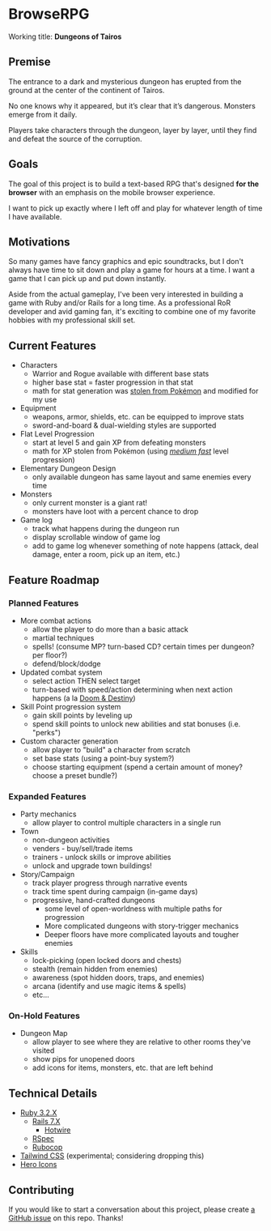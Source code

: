 # BrowseRPG

Working title: **Dungeons of Tairos**

## Premise

The entrance to a dark and mysterious dungeon has erupted from the ground at the center of the continent of Tairos.

No one knows why it appeared, but it’s clear that it’s dangerous. Monsters emerge from it daily.

Players take characters through the dungeon, layer by layer, until they find and defeat the source of the corruption.

## Goals

The goal of this project is to build a text-based RPG that's designed **for the browser** with an emphasis on the mobile browser experience.

I want to pick up exactly where I left off and play for whatever length of time I have available.

## Motivations

So many games have fancy graphics and epic soundtracks, but I don't always have time to sit down and play a game for hours at a time. I want a game that I can pick up and put down instantly.

Aside from the actual gameplay, I've been very interested in building a game with Ruby and/or Rails for a long time. As a professional RoR developer and avid gaming fan, it's exciting to combine one of my favorite hobbies with my professional skill set.

## Current Features

- Characters
  - Warrior and Rogue available with different base stats
  - higher base stat = faster progression in that stat
  - math for stat generation was [stolen from Pokémon](https://bulbapedia.bulbagarden.net/wiki/Stat#Determination_of_stats) and modified for my use
- Equipment
  - weapons, armor, shields, etc. can be equipped to improve stats
  - sword-and-board & dual-wielding styles are supported
- Flat Level Progression
  - start at level 5 and gain XP from defeating monsters
  - math for XP stolen from Pokémon (using _[medium fast](https://bulbapedia.bulbagarden.net/wiki/Experience#Medium_Fast)_ level progression)
- Elementary Dungeon Design
  - only available dungeon has same layout and same enemies every time
- Monsters
  - only current monster is a giant rat!
  - monsters have loot with a percent chance to drop
- Game log
  - track what happens during the dungeon run
  - display scrollable window of game log
  - add to game log whenever something of note happens (attack, deal damage, enter a room, pick up an item, etc.)

## Feature Roadmap

### Planned Features

- More combat actions
  - allow the player to do more than a basic attack
  - martial techniques
  - spells! (consume MP? turn-based CD? certain times per dungeon? per floor?)
  - defend/block/dodge
- Updated combat system
  - select action THEN select target
  - turn-based with speed/action determining when next action happens (a la [Doom & Destiny](https://doomanddestiny.fandom.com/wiki/Doom_%26_Destiny?file=DoandDe_Screenshot3_-_Use_Spell.jpg))
- Skill Point progression system
  - gain skill points by leveling up
  - spend skill points to unlock new abilities and stat bonuses (i.e. "perks")
- Custom character generation
  - allow player to "build" a character from scratch
  - set base stats (using a point-buy system?)
  - choose starting equipment (spend a certain amount of money? choose a preset bundle?)

### Expanded Features

- Party mechanics
  - allow player to control multiple characters in a single run
- Town
  - non-dungeon activities
  - venders - buy/sell/trade items
  - trainers - unlock skills or improve abilities
  - unlock and upgrade town buildings!
- Story/Campaign
  - track player progress through narrative events
  - track time spent during campaign (in-game days)
  - progressive, hand-crafted dungeons
    - some level of open-worldness with multiple paths for progression
    - More complicated dungeons with story-trigger mechanics
    - Deeper floors have more complicated layouts and tougher enemies
- Skills
  - lock-picking (open locked doors and chests)
  - stealth (remain hidden from enemies)
  - awareness (spot hidden doors, traps, and enemies)
  - arcana (identify and use magic items & spells)
  - etc...

### On-Hold Features

- Dungeon Map
  - allow player to see where they are relative to other rooms they've visited
  - show pips for unopened doors
  - add icons for items, monsters, etc. that are left behind

## Technical Details

- [Ruby 3.2.X](https://www.ruby-lang.org/en/)
  - [Rails 7.X](https://guides.rubyonrails.org/)
    - [Hotwire](https://hotwired.dev/)
  - [RSpec](https://rspec.info/)
  - [Rubocop](https://rubocop.org/)
- [Tailwind CSS](https://tailwindcss.com/) (experimental; considering dropping this)
- [Hero Icons](https://heroicons.com/)

## Contributing

If you would like to start a conversation about this project, please create [a GitHub issue](https://github.com/ethan-dowler/browserpg/issues) on this repo. Thanks!
